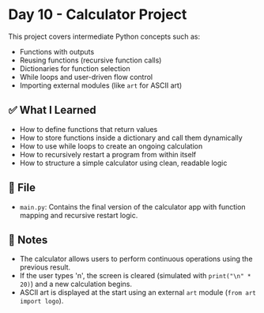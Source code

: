 # Day 10 - Calculator Project

This project covers intermediate Python concepts such as:
- Functions with outputs
- Reusing functions (recursive function calls)
- Dictionaries for function selection
- While loops and user-driven flow control
- Importing external modules (like `art` for ASCII art)

## ✅ What I Learned
- How to define functions that return values
- How to store functions inside a dictionary and call them dynamically
- How to use while loops to create an ongoing calculation
- How to recursively restart a program from within itself
- How to structure a simple calculator using clean, readable logic

## 📁 File
- `main.py`: Contains the final version of the calculator app with function mapping and recursive restart logic.

## 📝 Notes
- The calculator allows users to perform continuous operations using the previous result.
- If the user types 'n', the screen is cleared (simulated with `print("\n" * 20)`) and a new calculation begins.
- ASCII art is displayed at the start using an external `art` module (`from art import logo`).
